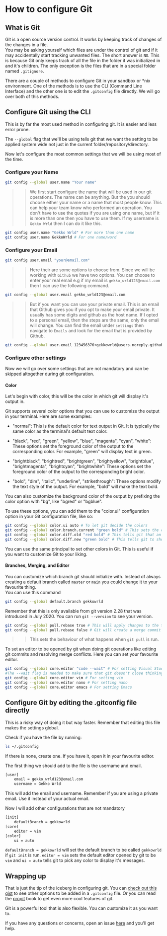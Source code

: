 # How to configure Git

## What is Git

Git is a open source version control. It works by keeping track of changes of the changes in a file.  
You may be asking yourself which files are under the control of git and if it may accidentally start tracking unwanted files. The short answer is `NO`. This is because Git only keeps track of all the file in the folder it was initialized in and it's children. The only exception is the files that are in a special folder named `.gitignore`.

There are a couple of methods to configure Git in your sandbox or *nix environment. One of the methods is to use the CLI (Command Line Interface) and the other one is to edit the `.gitconfig` file directly. We will go over both of this methods.

## Configure Git using the CLI

This is by far the most used method in configuring git. It is easier and less error prone.

The `--global` flag that we'll be using tells git that we want the setting to be applied system wide not just in the current folder/repository/directory.

Now let's configure the most common settings that we will be using most of the time.

### Configure your Name

```bash
git config --global user.name "Your name"
```

>> We first start configure the name that will be used in our git operations. The name can be anything. But the you should choose either your name or a name that most people know. This can help your team know who performed an operation. You don't have to use the quotes if you are using one name, but if it is more than one then you have to use them. If my username is `Gekko Wrld` then I can do it like this.

```bash
git config user.name "Gekko Wrld" # For more than one name
git config user.name GekkoWrld # For one name/word
```

### Configure your Email

```bash
git config user.email "your@email.com"
```

>> Here their are some options to choose from. Since we will be working with `Github` we have two options. You can choose to enter your real email e.g if my email is `gekko_wrld123@email.com` then I can use the following command.

```bash
git config --global user.email gekko_wrld123@email.com
```

>> But if you want you can use your private email. This is an email that Github gives you if you opt to make your email private. It usually has some digits and github as the host name. If I opted to a personal email, then the steps are the same, only the email will change. You can find the email under `settings` then navigate to `Emails` and look for the email that is provided by Github.

```bash
git config --global user.email 123456376+gekkowrld@users.noreply.github.com
```

### Configure other settings

Now we will go over some settings that are not mandatory and can be skipped altogether during git configuration.

#### Color

Let's begin with color, this will be the color in which git will display it's output in.

Git supports several color options that you can use to customize the output in your terminal. Here are some examples:

- "normal": This is the default color for text output in Git. It is typically the same color as the terminal's default text color.

- "black", "red", "green", "yellow", "blue", "magenta", "cyan", "white": These options set the foreground color of the output to the corresponding color. For example, "green" will display text in green.

- "brightblack", "brightred", "brightgreen", "brightyellow", "brightblue", "brightmagenta", "brightcyan", "brightwhite": These options set the foreground color of the output to the corresponding bright color.

- "bold", "dim", "italic", "underline", "strikethrough": These options modify the text style of the output. For example, "bold" will make the text bold.

You can also customize the background color of the output by prefixing the color option with "bg", like "bgred" or "bgblue".

To use these options, you can add them to the "color.ui" configuration option in your Git configuration file, like so:

```bash
git config --global color.ui auto # To let git decide the colors
git config --global color.branch.current "green bold" # This sets the current branch to have bold green color
git config --global color.diff.old "red bold" # This tells git that an "old" or "deleted" line of code to be denoted in red. This is when you run "git diff"
git config --global color.diff.new "green bold" # This tells git to show the new lines that have been added to be in green
```

You can use the same principal to set other colors in Git. This is useful if you want to customize Git to your liking.

#### Branches, Merging, and Editor

You can customize which branch git should initialize with. Instead of always creating a default branch called `master` or `main` you could change it to your favourite thing.  
You can use this command

```bash
git config --global default.branch gekkowrld
```

Remember that this is only available from git version 2.28 that was introduced in July 2020. You can run `git --version` to see your version.

```bash
git config --global pull.rebase true # This will apply changes to the top of your commit history resulting in a cleaner history
git config --global pull.rebase false # Git will create a merge commit to combine your local changes with remote changes
```

>> This sets the behaviour of what happens when `git pull` is run.

To set an editor to be opened by git when doing git operations like editing git commits and resolving merge conflicts. Here you can set your favourite editor.

```bash
git config --global core.editor "code --wait" # For setting Visual Studio code.
#The --wait flag is needed to make sure that git doesn't close thinking that it is an empty commit instead it waits
git config --global core.editor vim # For setting vim
git config --global core.editor nano # For setting nano
git config --global core.editor emacs # For setting Emacs
```

## Configure Git by editing the .gitconfig file directly

This is a risky way of doing it but way faster. Remember that editing this file makes the settings global.

Check if you have the file by running:

```bash
ls ~/.gitconfig
```

If there is none, create one. If you have it, open it in your favourite editor.

The first thing we should add to the file is the username and email.

```txt
[user]
	email = gekko_wrld123@email.com 
	username = Gekko Wrld
```

This will add the email and username. Remember if you are using a private email. Use it instead of your actual email.

Now I will add other configurations that are not mandatory

```txt
[init]
	defaultBranch = gekkowrld
[core]
	editor = vim
[color]
	ui = auto
```

`defaultBranch = gekkowrld` will set the default branch to be called `gekkowrld` if `git init` is run. `editor = vim` sets the default editor opened by git to be `vim` and `ui = auto` tells git to pick any color to display it's messages.


## Wrapping up

That is just the tip of the iceberg in configuring git. You can [check out this gist](https://gist.github.com/pksunkara/988716#file-config) to see other options to be added in a `.gitconfig` file. Or you can read the [progit](https://github.com/progit/progit2) book to get even more cool features of git.

Git is a powerful tool that is also flexible. You can customize it as you want to.

If you have any questions or concerns, open an issue [here](https://github.com/codetrybe/git-and-github/issues) and you'll get help.
